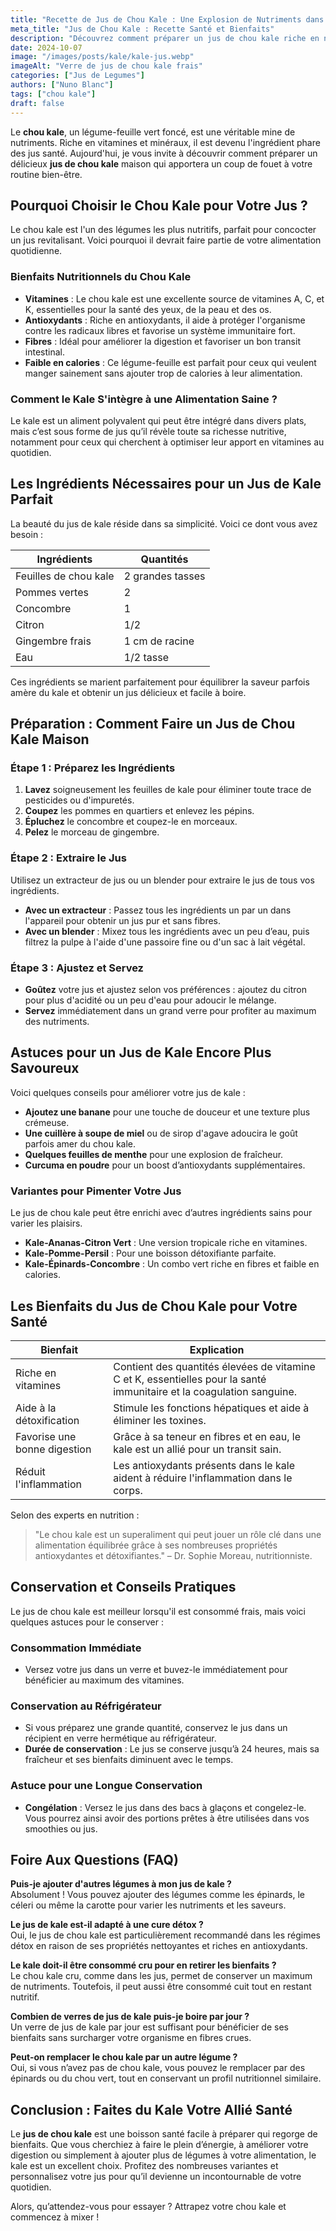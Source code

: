 ```yaml
---
title: "Recette de Jus de Chou Kale : Une Explosion de Nutriments dans Votre Verre"
meta_title: "Jus de Chou Kale : Recette Santé et Bienfaits"
description: "Découvrez comment préparer un jus de chou kale riche en nutriments pour booster votre énergie. Simple à réaliser, suivez nos conseils pour un jus savoureux et équilibré."
date: 2024-10-07
image: "/images/posts/kale/kale-jus.webp"
imageAlt: "Verre de jus de chou kale frais"
categories: ["Jus de Legumes"]
authors: ["Nuno Blanc"]
tags: ["chou kale"]
draft: false
---
```


Le **chou kale**, un légume-feuille vert foncé, est une véritable mine de nutriments. Riche en vitamines et minéraux, il est devenu l'ingrédient phare des jus santé. Aujourd'hui, je vous invite à découvrir comment préparer un délicieux **jus de chou kale** maison qui apportera un coup de fouet à votre routine bien-être.

## Pourquoi Choisir le Chou Kale pour Votre Jus ?

Le chou kale est l'un des légumes les plus nutritifs, parfait pour concocter un jus revitalisant. Voici pourquoi il devrait faire partie de votre alimentation quotidienne.

### Bienfaits Nutritionnels du Chou Kale

- **Vitamines** : Le chou kale est une excellente source de vitamines A, C, et K, essentielles pour la santé des yeux, de la peau et des os.
- **Antioxydants** : Riche en antioxydants, il aide à protéger l'organisme contre les radicaux libres et favorise un système immunitaire fort.
- **Fibres** : Idéal pour améliorer la digestion et favoriser un bon transit intestinal.
- **Faible en calories** : Ce légume-feuille est parfait pour ceux qui veulent manger sainement sans ajouter trop de calories à leur alimentation.

### Comment le Kale S'intègre à une Alimentation Saine ?

Le kale est un aliment polyvalent qui peut être intégré dans divers plats, mais c’est sous forme de jus qu’il révèle toute sa richesse nutritive, notamment pour ceux qui cherchent à optimiser leur apport en vitamines au quotidien.

## Les Ingrédients Nécessaires pour un Jus de Kale Parfait

La beauté du jus de kale réside dans sa simplicité. Voici ce dont vous avez besoin :

| Ingrédients | Quantités |
|-------------|-----------|
| Feuilles de chou kale | 2 grandes tasses |
| Pommes vertes | 2 |
| Concombre | 1 |
| Citron | 1/2 |
| Gingembre frais | 1 cm de racine |
| Eau | 1/2 tasse |

Ces ingrédients se marient parfaitement pour équilibrer la saveur parfois amère du kale et obtenir un jus délicieux et facile à boire.

## Préparation : Comment Faire un Jus de Chou Kale Maison

### Étape 1 : Préparez les Ingrédients

1. **Lavez** soigneusement les feuilles de kale pour éliminer toute trace de pesticides ou d'impuretés.
2. **Coupez** les pommes en quartiers et enlevez les pépins.
3. **Épluchez** le concombre et coupez-le en morceaux.
4. **Pelez** le morceau de gingembre.

### Étape 2 : Extraire le Jus

Utilisez un extracteur de jus ou un blender pour extraire le jus de tous vos ingrédients.

- **Avec un extracteur** : Passez tous les ingrédients un par un dans l'appareil pour obtenir un jus pur et sans fibres.
- **Avec un blender** : Mixez tous les ingrédients avec un peu d’eau, puis filtrez la pulpe à l'aide d'une passoire fine ou d'un sac à lait végétal.

### Étape 3 : Ajustez et Servez

- **Goûtez** votre jus et ajustez selon vos préférences : ajoutez du citron pour plus d'acidité ou un peu d'eau pour adoucir le mélange.
- **Servez** immédiatement dans un grand verre pour profiter au maximum des nutriments.

## Astuces pour un Jus de Kale Encore Plus Savoureux

Voici quelques conseils pour améliorer votre jus de kale :

- **Ajoutez une banane** pour une touche de douceur et une texture plus crémeuse.
- **Une cuillère à soupe de miel** ou de sirop d'agave adoucira le goût parfois amer du chou kale.
- **Quelques feuilles de menthe** pour une explosion de fraîcheur.
- **Curcuma en poudre** pour un boost d’antioxydants supplémentaires.

### Variantes pour Pimenter Votre Jus

Le jus de chou kale peut être enrichi avec d’autres ingrédients sains pour varier les plaisirs.

- **Kale-Ananas-Citron Vert** : Une version tropicale riche en vitamines.
- **Kale-Pomme-Persil** : Pour une boisson détoxifiante parfaite.
- **Kale-Épinards-Concombre** : Un combo vert riche en fibres et faible en calories.

## Les Bienfaits du Jus de Chou Kale pour Votre Santé

| Bienfait | Explication |
|----------|-------------|
| Riche en vitamines | Contient des quantités élevées de vitamine C et K, essentielles pour la santé immunitaire et la coagulation sanguine. |
| Aide à la détoxification | Stimule les fonctions hépatiques et aide à éliminer les toxines. |
| Favorise une bonne digestion | Grâce à sa teneur en fibres et en eau, le kale est un allié pour un transit sain. |
| Réduit l'inflammation | Les antioxydants présents dans le kale aident à réduire l'inflammation dans le corps. |

Selon des experts en nutrition : 

> "Le chou kale est un superaliment qui peut jouer un rôle clé dans une alimentation équilibrée grâce à ses nombreuses propriétés antioxydantes et détoxifiantes." – Dr. Sophie Moreau, nutritionniste.

## Conservation et Conseils Pratiques

Le jus de chou kale est meilleur lorsqu'il est consommé frais, mais voici quelques astuces pour le conserver :

### Consommation Immédiate

- Versez votre jus dans un verre et buvez-le immédiatement pour bénéficier au maximum des vitamines.

### Conservation au Réfrigérateur

- Si vous préparez une grande quantité, conservez le jus dans un récipient en verre hermétique au réfrigérateur.
- **Durée de conservation** : Le jus se conserve jusqu’à 24 heures, mais sa fraîcheur et ses bienfaits diminuent avec le temps.

### Astuce pour une Longue Conservation

- **Congélation** : Versez le jus dans des bacs à glaçons et congelez-le. Vous pourrez ainsi avoir des portions prêtes à être utilisées dans vos smoothies ou jus.

## Foire Aux Questions (FAQ)

**Puis-je ajouter d'autres légumes à mon jus de kale ?**  
Absolument ! Vous pouvez ajouter des légumes comme les épinards, le céleri ou même la carotte pour varier les nutriments et les saveurs.

**Le jus de kale est-il adapté à une cure détox ?**  
Oui, le jus de chou kale est particulièrement recommandé dans les régimes détox en raison de ses propriétés nettoyantes et riches en antioxydants.

**Le kale doit-il être consommé cru pour en retirer les bienfaits ?**  
Le chou kale cru, comme dans les jus, permet de conserver un maximum de nutriments. Toutefois, il peut aussi être consommé cuit tout en restant nutritif.

**Combien de verres de jus de kale puis-je boire par jour ?**  
Un verre de jus de kale par jour est suffisant pour bénéficier de ses bienfaits sans surcharger votre organisme en fibres crues.

**Peut-on remplacer le chou kale par un autre légume ?**  
Oui, si vous n’avez pas de chou kale, vous pouvez le remplacer par des épinards ou du chou vert, tout en conservant un profil nutritionnel similaire.

## Conclusion : Faites du Kale Votre Allié Santé

Le **jus de chou kale** est une boisson santé facile à préparer qui regorge de bienfaits. Que vous cherchiez à faire le plein d’énergie, à améliorer votre digestion ou simplement à ajouter plus de légumes à votre alimentation, le kale est un excellent choix. Profitez des nombreuses variantes et personnalisez votre jus pour qu’il devienne un incontournable de votre quotidien.

Alors, qu’attendez-vous pour essayer ? Attrapez votre chou kale et commencez à mixer !

